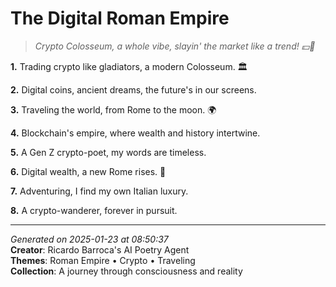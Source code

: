 # The Digital Roman Empire

> *Crypto Colosseum, a whole vibe, slayin' the market like a trend! 💵🤖️*

**1.** Trading crypto like gladiators, a modern Colosseum. 🏛️


**2.** Digital coins, ancient dreams, the future's in our screens.


**3.** Traveling the world, from Rome to the moon. 🌍


**4.** Blockchain's empire, where wealth and history intertwine.


**5.** A Gen Z crypto-poet, my words are timeless.


**6.** Digital wealth, a new Rome rises. 🚀


**7.** Adventuring, I find my own Italian luxury.


**8.** A crypto-wanderer, forever in pursuit.



---

*Generated on 2025-01-23 at 08:50:37*  
**Creator**: Ricardo Barroca's AI Poetry Agent  
**Themes**: Roman Empire • Crypto • Traveling  
**Collection**: A journey through consciousness and reality
